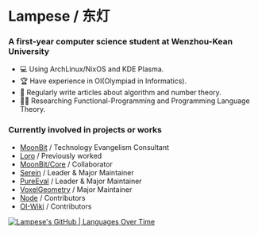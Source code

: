 # Lampese / 东灯
### A first-year computer science student at Wenzhou-Kean University

- 💻 Using ArchLinux/NixOS and KDE Plasma.
- 🏆 Have experience in OI(Olympiad in Informatics).
- 📝 Regularly write articles about algorithm and number theory.
- 🧑‍💻 Researching Functional-Programming and Programming Language Theory.

### Currently involved in projects or works
- [MoonBit](https://www.moonbitlang.com) / Technology Evangelism Consultant
- [Loro](https://github.com/loro-dev/loro) / Previously worked
- [MoonBit/Core](https://github.com/moonbitlang/core) / Collaborator
- [Serein](https://github.com/SereinMC/Serein) / Leader & Major Maintainer
- [PureEval](https://github.com/PureEval/PureEval) / Leader & Major Maintainer
- [VoxelGeometry](https://github.com/CAIMEOX/VoxelGeometry) / Major Maintainer
- [Node](https://github.com/nodejs/node) / Contributors
- [OI-Wiki](https://github.com/OI-wiki/OI-wiki) / Contributors

</details>

[![Lampese's GitHub | Languages Over Time](https://stats.quira.sh/Lampese/languages-over-time?theme=dark)](https://quira.sh?utm_source=widgets&utm_campaign=Lampese)
